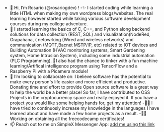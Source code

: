 - 👋 Hi, I’m Rosario (@rosariogdev) !
-✨ I started coding while learning a little HTML when making my own wordpress blogs/websites. The real learning however started while taking various software development courses during my college adventure.
- 🌱 I started learning the basics of C, C++, and Python along backend solutions for data collection (REST, SQL) and visualization(NodeRed, Grapahana,  ( netowrking (Wired and wireless networks) and communication (MQTT,Bacnet MSTP/IP, etc)
  related to IOT devices and Building Automation (HVAC monitoring systems, Smart Gardening system, Home Intrusion System), including some industrial automation (PLC Programming).
 🤖I also had the chance to tinker with a fun machine learning/Artifical intelligence program using TensorFlow and a Raspberry Pi with a Picamera module!
- 💞️ I’m looking to collaborate on: I believe software has the potential to make every person's life easier and more efficient and productive. Donating time and effort to provide Open source
 software is a great way to help the world be a better place! So far, I have contributed to OSS Projects in the cryptocurrency space and really enjoyed it. If you have a project you would like some helping hands for, get my attention!
-🐱‍👤 I have tried to continuosly increase my knowledge in the languages I have learned about and have made a few home projects as a result.
-🐱‍🚀Working on obtaining all the freecodecamp certificates!
- 📫 Reach out to me on SimpleX Messenger App: <a href= "https://simplex.chat/contact#/?v=1-4&smp=smp%3A%2F%2FenEkec4hlR3UtKx2NMpOUK_K4ZuDxjWBO1d9Y4YXVaA%3D%40smp14.simplex.im%2Fomu2oSbhbkZJrJfFApjbsW66APILHyeU%23%2F%3Fv%3D1-2%26dh%3DMCowBQYDK2VuAyEAGJEkpzL3_qIPDEBgPKZ31XAMA2xyUJ_p4qHyrxRf0Us%253D%26srv%3Daspkyu2sopsnizbyfabtsicikr2s4r3ti35jogbcekhm3fsoeyjvgrid.onion"> add me using this link </a> 

<!---
rosariogdev/rosariogdev is a ✨ special ✨ repository because its `README.md` (this file) appears on your GitHub profile.
You can click the Preview link to take a look at your changes.
--->
